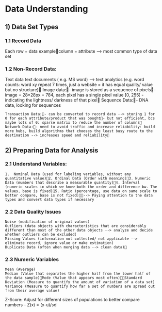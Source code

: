 # Data Understanding

## 1) Data Set Types
	
### 1.1 Record Data
Each row = data examplecolumn = attribute
	--> most common type of data set
  
### 1.2 Non-Record Data: 

Text data
text documents ( e.g. MS word) --> text analytics (e.g. word counts: word xy repeat 7 times, just a website = it has equal quality/ value but no structure)
	Image data:- image is stored as a sequence of pixels- image = 28*28px = 784, each pixel has a single pixel value [0, 255] - indicating the lightness/ darkness of that pixel
	Sequence Data:- DNA data, looking for sequences 
	
	Transaction Data:- can be converted to record data --> storing 1 for 0 for each attribute/product that was bought- but not efficient, bcs maybe lots of 0: sparse matrix to reduce the number of columns
	Network Data:- need to avoid traffic and increase reliability: build more hubs, build algorithms that chooses the least busy route to the destination --> increases speed and reliability
	
 ## 2) Preparing Data for Analysis
	
### 2.1 Understand Variables:
	1.  Nominal Data (used for labeling variables, without any quantitative value)2. Ordinal Data (Order with meaning)3. Numeric Data (numbers that describe a measurable quantity)4. Interval (numeric scales in which we know both the order and difference bw. The values, base is fixed)5. Ratio (percentage, use data on same scale to better compare, base is not fixed)--> Paying attention to the data types and convert data types if necessary
	
### 2.2 Data Quality Issues
	Noise (modification of original values)
	Outliers (data objects with characteristics that are considerably different than most of the other data objects --> analyze and decide whether outliers can be excluded)
	Missing Values (information not collected/ not applicable --> eliminate record, ignore value or make estimation)
	Duplicate Data (often when merging data --> clean data)
### 2.3 Numeric Variables
	Mean (Average)
	Median (Value that separates the higher half from the lower half of the data sample)Mode (Value that appears most often)Standard Deviation (Measure to quantify the amount of variation of a data set)
	Variance (Measure to quantify how far a set of numbers are spread out from their average value)
	
Z-Score: Adjust for different sizes of populations to better compare numbers - Z(x) = (x-u)/sd
